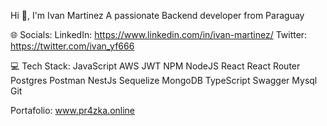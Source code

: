 
Hi 👋, I'm Ivan Martinez
A passionate Backend developer from Paraguay

🌐 Socials:
LinkedIn: https://www.linkedin.com/in/ivan-martinez/
Twitter: https://twitter.com/ivan_yf666

💻 Tech Stack:
JavaScript AWS JWT NPM NodeJS React React Router Postgres Postman NestJs Sequelize MongoDB TypeScript Swagger Mysql Git


Portafolio:
www.pr4zka.online
